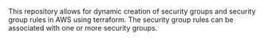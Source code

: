 This repository allows for dynamic creation of security groups and security group rules in AWS using terraform. The security group rules can be associated with one or more security groups.
